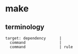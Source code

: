 # make

## terminology

```
target: dependency      |
  command               |
  command               | rule
```
